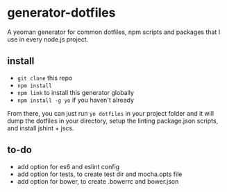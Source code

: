 # generator-dotfiles

A yeoman generator for common dotfiles, npm scripts and packages that I use in every node.js project.

## install

- `git clone` this repo
- `npm install`
- `npm link` to install this generator globally
- `npm install -g yo` if you haven't already

From there, you can just run `yo dotfiles` in your project folder and it will dump the dotfiles in your directory,
setup the linting package.json scripts, and install jshint + jscs.

## to-do

 - add option for es6 and eslint config
 - add option for tests, to create test dir and mocha.opts file
 - add option for bower, to create .bowerrc and bower.json
